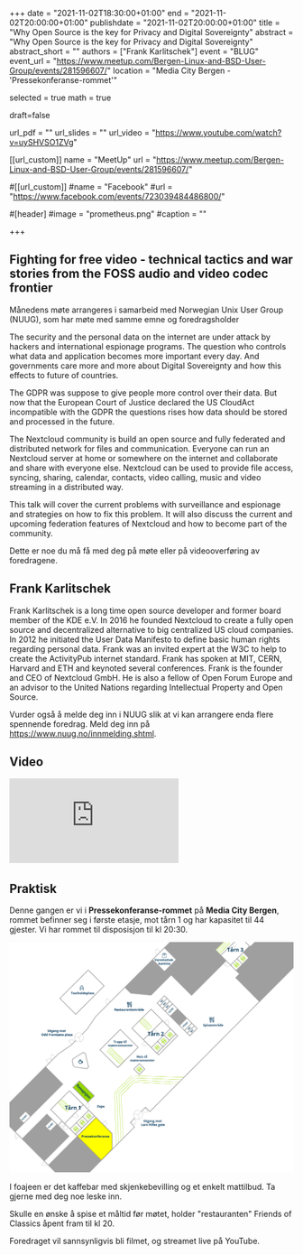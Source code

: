 +++
date = "2021-11-02T18:30:00+01:00"
end = "2021-11-02T20:00:00+01:00"
publishdate =  "2021-11-02T20:00:00+01:00"
title = "Why Open Source is the key for Privacy and Digital Sovereignty"
abstract = "Why Open Source is the key for Privacy and Digital Sovereignty"
abstract_short = ""
authors = ["Frank Karlitschek"]
event = "BLUG"
event_url = "https://www.meetup.com/Bergen-Linux-and-BSD-User-Group/events/281596607/"
location = "Media City Bergen - 'Pressekonferanse-rommet'"

selected = true
math = true

draft=false

url_pdf = ""
url_slides = ""
url_video = "https://www.youtube.com/watch?v=uySHVSO1ZVg"


[[url_custom]]
name = "MeetUp"
url = "https://www.meetup.com/Bergen-Linux-and-BSD-User-Group/events/281596607/"


#[[url_custom]]
#name = "Facebook"
#url = "https://www.facebook.com/events/723039484486800/"

#[header]
#image = "prometheus.png"
#caption = ""

+++

## Fighting for free video - technical tactics and war stories from the FOSS audio and video codec frontier

Månedens møte arrangeres i samarbeid med Norwegian Unix User Group (NUUG), som har møte med
samme emne og foredragsholder

The security and the personal data on the internet are under attack
by hackers and international espionage programs. The question who
controls what data and application becomes more important every day.
And governments care more and more about Digital Sovereignty and how
this effects to future of countries.

The GDPR was suppose to give people more control over their data.
But now that the European Court of Justice declared the US CloudAct
incompatible with the GDPR the questions rises how data should be
stored and processed in the future.

The Nextcloud community is build an open source and fully federated
and distributed network for files and communication. Everyone can
run an Nextcloud server at home or somewhere on the internet and
collaborate and share with everyone else. Nextcloud can be used to
provide file access, syncing, sharing, calendar, contacts, video
calling, music and video streaming in a distributed way.

This talk will cover the current problems with surveillance and
espionage and strategies on how to fix this problem. It will also
discuss the current and upcoming federation features of Nextcloud
and how to become part of the community.

Dette er noe du må få med deg på møte eller på videooverføring av
foredragene.

## Frank Karlitschek 
Frank Karlitschek is a long time open source developer and
former board member of the KDE e.V. In 2016 he founded Nextcloud
to create a fully open source and decentralized alternative to
big centralized US cloud companies. In 2012 he initiated the
User Data Manifesto to define basic human rights regarding
personal data. Frank was an invited expert at the W3C to help to
create the ActivityPub internet standard. Frank has spoken at
MIT, CERN, Harvard and ETH and keynoted several conferences.
Frank is the founder and CEO of Nextcloud GmbH. He is also a
fellow of Open Forum Europe and an advisor to the United Nations
regarding Intellectual Property and Open Source.

Vurder også å melde deg inn i NUUG slik at vi kan arrangere enda
flere spennende foredrag. Meld deg inn på
https://www.nuug.no/innmelding.shtml.



## Video

<div class="video"><iframe src="https://www.youtube.com/embed/uySHVSO1ZVg" frameborder="0" allowfullscreen></iframe></div>

## Praktisk
Denne gangen er vi i **Pressekonferanse-rommet** på **Media City Bergen**, rommet befinner seg i første etasje, mot tårn 1 og har kapasitet til 44 gjester. Vi har rommet til disposisjon til kl 20:30. 

!["Kart over MCB"](/img/mcb_kart.png "Map")

I foajeen er det kaffebar med skjenkebevilling og et enkelt mattilbud. Ta gjerne med deg noe leske inn.

Skulle en ønske å spise et måltid før møtet, holder "restauranten" Friends of Classics åpent fram til kl 20.

Foredraget vil sannsynligvis bli filmet, og streamet live på YouTube.

<!--
## Program framover

BLUG har vanligvis møter siste torsdag i hver måned utenom juni, juli
og desember. Stedet er om ikke annet annonseres spesifikt et egnet
lokale i Media City Bergen. Foreløpig møteplan for de neste 12
månedene ser slik ut (tema for møtene annonseres etterhvert):


Dersom du har et tema du gjerne vil fortelle om, eller vet om noen som kan holde foredrag for oss er det bare å si ifra.
-->

<!-- test -->
